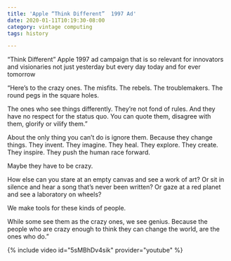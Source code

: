```yaml
---
title: 'Apple “Think Different”  1997 Ad'
date: 2020-01-11T10:19:30-08:00
category: vintage computing 
tags: history

---
```

“Think Different” Apple 1997 ad campaign that is so relevant for innovators and visionaries not just yesterday but every day today and for ever tomorrow

“Here’s to the crazy ones. The misfits. The rebels. The troublemakers. The round pegs in the square holes.

The ones who see things differently. They’re not fond of rules. And they have no respect for the status quo. You can quote them, disagree with them, glorify or vilify them.”

About the only thing you can’t do is ignore them. Because they change things. They invent. They imagine. They heal. They explore. They create. They inspire. They push the human race forward.

Maybe they have to be crazy.

How else can you stare at an empty canvas and see a work of art? Or sit in silence and hear a song that’s never been written? Or gaze at a red planet and see a laboratory on wheels?

We make tools for these kinds of people.

While some see them as the crazy ones, we see genius. Because the people who are crazy enough to think they can change the world, are the ones who do.”

{% include video id="5sMBhDv4sik" provider="youtube" %}